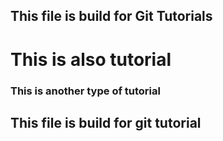 ## This file is build for Git Tutorials
# This is also tutorial
### This is another type of tutorial
## This file is build for git tutorial